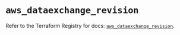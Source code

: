 # `aws_dataexchange_revision`

Refer to the Terraform Registry for docs: [`aws_dataexchange_revision`](https://registry.terraform.io/providers/hashicorp/aws/4.54.0/docs/resources/dataexchange_revision).
